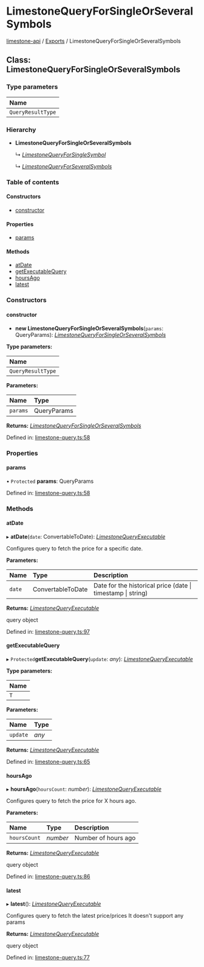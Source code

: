 # LimestoneQueryForSingleOrSeveralSymbols

[limestone-api](https://github.com/limestone-finance/limestone-docs/tree/1c10aa6c007b11023008acedb55dcd94affec715/fluent-interface/README.md) / [Exports](https://github.com/limestone-finance/limestone-docs/tree/1c10aa6c007b11023008acedb55dcd94affec715/fluent-interface/modules.md) / LimestoneQueryForSingleOrSeveralSymbols

## Class: LimestoneQueryForSingleOrSeveralSymbols

### Type parameters

| Name |
| :--- |
| `QueryResultType` |

### Hierarchy

* **LimestoneQueryForSingleOrSeveralSymbols**

  ↳ [_LimestoneQueryForSingleSymbol_](limestonequeryforsinglesymbol.md)

  ↳ [_LimestoneQueryForSeveralSymbols_](limestonequeryforseveralsymbols.md)

### Table of contents

#### Constructors

* [constructor](limestonequeryforsingleorseveralsymbols.md#constructor)

#### Properties

* [params](limestonequeryforsingleorseveralsymbols.md#params)

#### Methods

* [atDate](limestonequeryforsingleorseveralsymbols.md#atdate)
* [getExecutableQuery](limestonequeryforsingleorseveralsymbols.md#getexecutablequery)
* [hoursAgo](limestonequeryforsingleorseveralsymbols.md#hoursago)
* [latest](limestonequeryforsingleorseveralsymbols.md#latest)

### Constructors

#### constructor

+ **new LimestoneQueryForSingleOrSeveralSymbols**\(`params`: QueryParams\): [_LimestoneQueryForSingleOrSeveralSymbols_](limestonequeryforsingleorseveralsymbols.md)

**Type parameters:**

| Name |
| :--- |
| `QueryResultType` |

**Parameters:**

| Name | Type |
| :--- | :--- |
| `params` | QueryParams |

**Returns:** [_LimestoneQueryForSingleOrSeveralSymbols_](limestonequeryforsingleorseveralsymbols.md)

Defined in: [limestone-query.ts:58](https://github.com/limestone-finance/limestone-api/blob/3d4422c/src/limestone-query.ts#L58)

### Properties

#### params

• `Protected` **params**: QueryParams

Defined in: [limestone-query.ts:58](https://github.com/limestone-finance/limestone-api/blob/3d4422c/src/limestone-query.ts#L58)

### Methods

#### atDate

▸ **atDate**\(`date`: ConvertableToDate\): [_LimestoneQueryExecutable_](limestonequeryexecutable.md)

Configures query to fetch the price for a specific date.

**Parameters:**

| Name | Type | Description |
| :--- | :--- | :--- |
| `date` | ConvertableToDate | Date for the historical price \(date \| timestamp \| string\) |

**Returns:** [_LimestoneQueryExecutable_](limestonequeryexecutable.md)

query object

Defined in: [limestone-query.ts:97](https://github.com/limestone-finance/limestone-api/blob/3d4422c/src/limestone-query.ts#L97)

#### getExecutableQuery

▸ `Protected`**getExecutableQuery**\(`update`: _any_\): [_LimestoneQueryExecutable_](limestonequeryexecutable.md)

**Type parameters:**

| Name |
| :--- |
| `T` |

**Parameters:**

| Name | Type |
| :--- | :--- |
| `update` | _any_ |

**Returns:** [_LimestoneQueryExecutable_](limestonequeryexecutable.md)

Defined in: [limestone-query.ts:65](https://github.com/limestone-finance/limestone-api/blob/3d4422c/src/limestone-query.ts#L65)

#### hoursAgo

▸ **hoursAgo**\(`hoursCount`: _number_\): [_LimestoneQueryExecutable_](limestonequeryexecutable.md)

Configures query to fetch the price for X hours ago.

**Parameters:**

| Name | Type | Description |
| :--- | :--- | :--- |
| `hoursCount` | _number_ | Number of hours ago |

**Returns:** [_LimestoneQueryExecutable_](limestonequeryexecutable.md)

query object

Defined in: [limestone-query.ts:86](https://github.com/limestone-finance/limestone-api/blob/3d4422c/src/limestone-query.ts#L86)

#### latest

▸ **latest**\(\): [_LimestoneQueryExecutable_](limestonequeryexecutable.md)

Configures query to fetch the latest price/prices It doesn't support any params

**Returns:** [_LimestoneQueryExecutable_](limestonequeryexecutable.md)

query object

Defined in: [limestone-query.ts:77](https://github.com/limestone-finance/limestone-api/blob/3d4422c/src/limestone-query.ts#L77)

